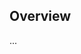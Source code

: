 <!-- Note: Please must use one of our issue templates to file an issue! 🛑 -->
<!-- 👉 https://github.com/timelessco/frappe-ui-react/issues/new/choose 👈 -->
<!-- **Issues that should have been filed with a template will be closed without action, and we will ask you to use a template.** -->

<!-- This blank issue template is only for issues that don't fit any of the templates. -->

## Overview

...
